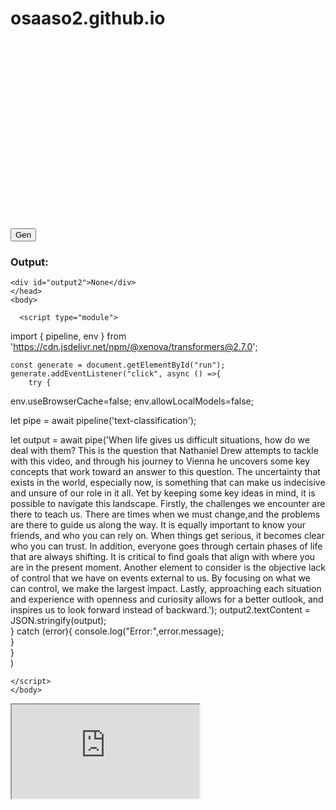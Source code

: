 # osaaso2.github.io
<html>
<head>
<script type="text/javascript">
window.onload = function () {
    var chart = new CanvasJS.Chart("chartContainer");

    chart.options.axisY = { prefix: "$", suffix: "K" };
    chart.options.title = { text: "CelSci Views $ Duration" };

    var series1 = { //dataSeries - first quarter
        type: "column",
        name: "Views",
        showInLegend: true
    };

    var series2 = { //dataSeries - second quarter
        type: "column",
        name: "Duration",
        showInLegend: true
    };

    chart.options.data = [];
    chart.options.data.push(series1);
    chart.options.data.push(series2);


    series1.dataPoints = [
            { label: "Video 1", y: 58 },
            { label: "Video 2", y: 69 },
            { label: "Video 3", y: 80 },
            { label: "Video 4", y: 74 },
            { label: "Video 5", y: 64 }
    ];

    series2.dataPoints = [
        { label: "Video 1", y: 63 },
        { label: "Video 2", y: 73 },
        { label: "Video 3", y: 88 },
        { label: "Video 4", y: 77 },
        { label: "Video 5", y: 60 }
    ];

    chart.render();
}
</script>
<script type="text/javascript" src="https://cdn.canvasjs.com/canvasjs.min.js"></script>
</head>

<body>
    <div id="chartContainer" style="height: 300px; width: 100%;">
    </div>
</body>
</html>
<!DOCTYPE html>
<html>
	<head>
      <script type="module">
  import { pipeline } from 'https://cdn.jsdelivr.net/npm/@xenova/transformers@2.7.0';

</script>
		<button id="run">Gen</button>
    <h3>Output:</h3>
    
    <div id="output2">None</div>
	</head>
	<body> 
    
      <script type="module">
   import { pipeline, env } from 'https://cdn.jsdelivr.net/npm/@xenova/transformers@2.7.0'; 
        
    const generate = document.getElementById("run");   
    generate.addEventListener("click", async () =>{
        try {
         
env.useBrowserCache=false;
env.allowLocalModels=false;

let pipe = await pipeline('text-classification');

let output = await pipe('When life gives us difficult situations, how do we deal with them? This is the question that Nathaniel Drew attempts to tackle with this video, and through his journey to Vienna he uncovers some key concepts that work toward an answer to this question. The uncertainty that exists in the world, especially now, is something that can make us indecisive and unsure of our role in it all. Yet by keeping some key ideas in mind, it is possible to navigate this landscape. Firstly, the challenges we encounter are there to teach us. There are times when we must change,and the problems are there to guide us along the way. It is equally important to know your friends, and who you can rely on. When things get serious, it becomes clear who you can trust. In addition, everyone goes through certain phases of life that are always shifting. It is critical to find goals that align with where you are in the present moment. Another element to consider is the objective lack of control that we have on events external to us. By focusing on what we can control, we make the largest impact. Lastly, approaching each situation and experience with openness and curiosity allows for a better outlook, and inspires us to look forward instead of backward.');
output2.textContent = JSON.stringify(output);            
            } catch (error){
                 console.log("Error:",error.message);       
            }   
        }       
)

    </script>
    </body>
</html>
<iframe src="https://sohrabia.github.io"></iframe>

